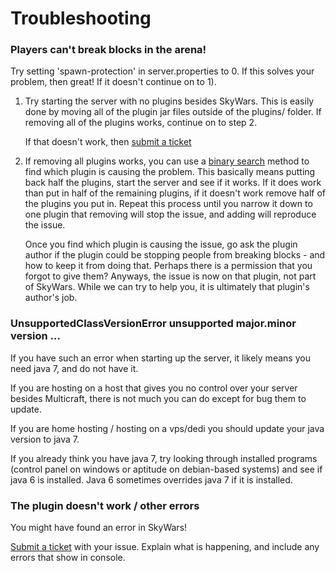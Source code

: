 Troubleshooting
===============

### Players can't break blocks in the arena!
Try setting 'spawn-protection' in server.properties to 0.
If this solves your problem, then great! If it doesn't continue on to 1).


1. Try starting the server with no plugins besides SkyWars.  This is easily done by moving all of the plugin jar files
   outside of the plugins/ folder. If removing all of the plugins works, continue on to step 2.

   If that doesn't work, then [submit a ticket](https://github.com/skywars/submitting-a-ticket)

2. If removing all plugins works, you can use a [binary search](https://en.wikipedia.org/wiki/Binary_search_algorithm)
   method to find which plugin is causing the problem. This basically means putting back half the plugins, start the
   server and see if it works. If it does work than put in half of the remaining plugins, if it doesn't work remove half
   of the plugins you put in. Repeat this process until you narrow it down to one plugin that removing will stop the
   issue, and adding will reproduce the issue.

   Once you find which plugin is causing the issue, go ask the plugin author if the plugin could be stopping people from
   breaking blocks - and how to keep it from doing that. Perhaps there is a permission that you forgot to give them?
   Anyways, the issue is now on that plugin, not part of SkyWars. While we can try to help you, it is ultimately that
   plugin's author's job.

### UnsupportedClassVersionError unsupported major.minor version ...

If you have such an error when starting up the server, it likely means you need java 7, and do not have it.

If you are hosting on a host that gives you no control over your server besides Multicraft, there is not much you can do
except for bug them to update.

If you are home hosting / hosting on a vps/dedi you should update your java version to java 7.

If you already think you have java 7, try looking through installed programs (control panel on windows or aptitude on
debian-based systems) and see if java 6 is installed. Java 6 sometimes overrides java 7 if it is installed.

### The plugin doesn't work / other errors

You might have found an error in SkyWars!

[Submit a ticket](https://github.com/skywars/submitting-a-ticket) with your issue.
Explain what is happening, and include any errors that show in console.